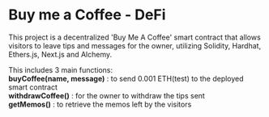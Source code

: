 # Buy me a Coffee - DeFi

This project is a decentralized 'Buy Me A Coffee' smart contract that allows visitors to leave tips and messages for the owner, utilizing Solidity, Hardhat, Ethers.js, Next.js and Alchemy.    

This includes 3 main functions:  
**buyCoffee(name, message)** : to send 0.001 ETH(test) to the deployed smart contract   
**withdrawCoffee()** : for the owner to withdraw the tips sent  
**getMemos()** : to retrieve the memos left by the visitors  
